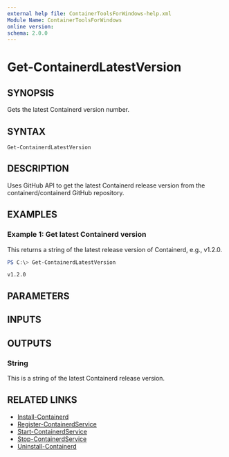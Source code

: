 ```yaml
---
external help file: ContainerToolsForWindows-help.xml
Module Name: ContainerToolsForWindows
online version:
schema: 2.0.0
---
```


# Get-ContainerdLatestVersion

## SYNOPSIS

Gets the latest Containerd version number.

## SYNTAX

```
Get-ContainerdLatestVersion
```

## DESCRIPTION

Uses GitHub API to get the latest Containerd release version from the containerd/containerd GitHub repository.

## EXAMPLES

### Example 1: Get latest Containerd version

This returns a string of the latest release version of Containerd, e.g., v1.2.0.

```powershell
PS C:\> Get-ContainerdLatestVersion
```

```Output
v1.2.0
```

## PARAMETERS

## INPUTS

## OUTPUTS

### String

This is a string of the latest Containerd release version.

## RELATED LINKS

- [Install-Containerd](Install-Containerd.md)
- [Register-ContainerdService](Register-ContainerdService.md)
- [Start-ContainerdService](Start-ContainerdService.md)
- [Stop-ContainerdService](Stop-ContainerdService.md)
- [Uninstall-Containerd](Uninstall-Containerd.md)
